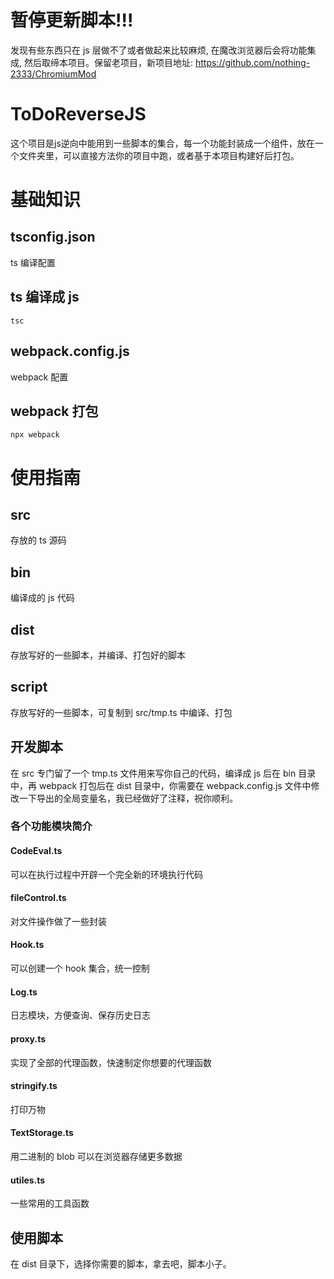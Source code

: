 # 暂停更新脚本!!!
发现有些东西只在 js 层做不了或者做起来比较麻烦, 在魔改浏览器后会将功能集成, 然后取缔本项目。保留老项目，新项目地址: https://github.com/nothing-2333/ChromiumMod

# ToDoReverseJS
这个项目是js逆向中能用到一些脚本的集合，每一个功能封装成一个组件，放在一个文件夹里，可以直接方法你的项目中跑，或者基于本项目构建好后打包。

# 基础知识
## tsconfig.json
ts 编译配置
## ts 编译成 js
```shell
tsc
```
## webpack.config.js
webpack 配置
## webpack 打包
```shell
npx webpack
```

# 使用指南
## src
存放的 ts 源码
## bin
编译成的 js 代码
## dist
存放写好的一些脚本，并编译、打包好的脚本
## script
存放写好的一些脚本，可复制到 src/tmp.ts 中编译、打包


## 开发脚本
在 src 专门留了一个 tmp.ts 文件用来写你自己的代码，编译成 js 后在 bin 目录中，再 webpack 打包后在 dist 目录中，你需要在 webpack.config.js 文件中修改一下导出的全局变量名，我已经做好了注释，祝你顺利。

### 各个功能模块简介
#### CodeEval.ts
可以在执行过程中开辟一个完全新的环境执行代码
#### fileControl.ts
对文件操作做了一些封装
#### Hook.ts
可以创建一个 hook 集合，统一控制
#### Log.ts
日志模块，方便查询、保存历史日志
#### proxy.ts
实现了全部的代理函数，快速制定你想要的代理函数
#### stringify.ts
打印万物
#### TextStorage.ts
用二进制的 blob 可以在浏览器存储更多数据
#### utiles.ts
一些常用的工具函数
#### 

## 使用脚本
在 dist 目录下，选择你需要的脚本，拿去吧，脚本小子。
